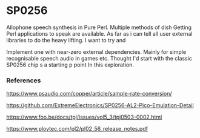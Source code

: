 # SP0256
Allophone speech synthesis in Pure Perl. Multiple methods of dish
Getting Perl applications to speak are available.  As far as i can tell all user external libraries to do the heavy lifting. I want to try and 

Implement one with near-zero external dependencies. Mainly for simple recognisable speech audio in games etc. 
Thought I'd start with the classic SP0256 chip s a starting p point 
In this exploration. 

### References
https://www.psaudio.com/copper/article/sample-rate-conversion/

https://github.com/ExtremeElectronics/SP0256-AL2-Pico-Emulation-Detail

https://www.foo.be/docs/tpj/issues/vol5_3/tpj0503-0002.html

https://www.ploytec.com/pl2/pl02_56_release_notes.pdf

